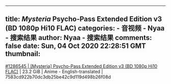 
---
title: _Mysteria_ Psycho-Pass Extended Edition v3 (BD 1080p Hi10 FLAC)
categories: 
    - 音视频
    - Nyaa - 搜索结果
author: Nyaa - 搜索结果
comments: false
date: Sun, 04 Oct 2020 22:28:51 GMT
thumbnail: 
---

<div>   
<a href="https://nyaa.si/view/1286545">#1286545 | [Mysteria] Psycho-Pass Extended Edition v3 (BD 1080p Hi10 FLAC)</a> | 23.2 GiB | Anime - English-translated | 7583cd922b70dc3db25be42c9d119d498b26f08d  
</div>
            